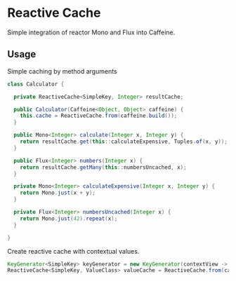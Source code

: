 # Reactive Cache

Simple integration of reactor Mono and Flux into Caffeine.

## Usage

Simple caching by method arguments

```java
class Calculator {

  private ReactiveCache<SimpleKey, Integer> resultCache;

  public Calculator(Caffeine<Object, Object> caffeine) {
    this.cache = ReactiveCache.from(caffeine.build());
  }

  public Mono<Integer> calculate(Integer x, Integer y) {
    return resultCache.get(this::calculateExpensive, Tuples.of(x, y));
  }

  public Flux<Integer> numbers(Integer x) {
    return resultCache.getMany(this::numbersUncached, x);
  }

  private Mono<Integer> calculateExpensive(Integer x, Integer y) {
    return Mono.just(x + y);
  }

  private Flux<Integer> numbersUncached(Integer x) {
    return Mono.just(42).repeat(x);
  }

}
```

Create reactive cache with contextual values.

```java
KeyGenerator<SimpleKey> keyGenerator = new KeyGenerator(contextView -> contextView.get("language"));
ReactiveCache<SimpleKey, ValueClass> valueCache = ReactiveCache.from(caffeine.build(), keyGenerator);
```
